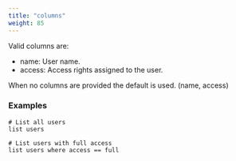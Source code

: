```yaml
---
title: "columns"
weight: 85
---
```


Valid columns are:

- name: User name.
- access: Access rights assigned to the user.

When no columns are provided the default is used. (name, access)

### Examples

    # List all users
    list users

    # List users with full access
    list users where access == full
